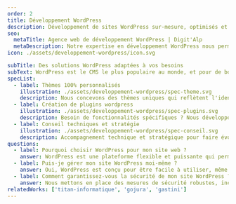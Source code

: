 ```yaml
---
order: 2
title: Développement WordPress
description: Développement de sites WordPress sur-mesure, optimisés et sécurisés. Thèmes personnalisés, plugins spécifiques, et maintenance pour des performances optimales.
seo:
  metaTitle: Agence web de développement WordPress | Digit'Alp
  metaDescription: Notre expertise en développement WordPress nous permet de créer des sites WordPress sur-mesure, optimisés et sécurisés pour répondre à des besoins simples comme des besoins spécifiques.
icon: ./assets/developpement-wordpress/icon.svg

subTitle: Des solutions WordPress adaptées à vos besoins
subText: WordPress est le CMS le plus populaire au monde, et pour de bonnes raisons. Nous exploitons toute la puissance de cette plateforme pour créer des sites web performants, flexibles et faciles à gérer. Depuis plus de 3 ans, nous accompagnons nos clients dans la réalisation de projets WordPress sur-mesure.
specList:
  - label: Thèmes 100% personnalisés
    illustration: ./assets/developpement-wordpress/spec-theme.svg
    description: Nous concevons des thèmes uniques qui reflètent l'identité de votre marque et offrent une expérience utilisateur optimale.
  - label: Création de plugins wordpress
    illustration: ./assets/developpement-wordpress/spec-plugins.svg
    description: Besoin de fonctionnalités spécifiques ? Nous développons des plugins sur-mesure pour répondre à vos exigences particulières.
  - label: Conseil techniques et stratégie
    illustration: ./assets/developpement-wordpress/spec-conseil.svg
    description: Accompagnement technique et stratégique pour faire évoluer votre site wordpress à la même vitesse que votre entreprise.
questions:
  - label: Pourquoi choisir WordPress pour mon site web ?
    answer: WordPress est une plateforme flexible et puissante qui permet de créer des sites web de toutes tailles et pour tous types de besoins. Sa large communauté et ses nombreuses extensions en font un choix idéal pour des projets évolutifs.
  - label: Puis-je gérer mon site WordPress moi-même ?
    answer: Oui, WordPress est conçu pour être facile à utiliser, même pour les non-initiés. Nous vous fournissons une formation et des guides pour vous permettre de gérer votre site en toute autonomie. Pour des modifications plus complexes, nous restons à votre disposition.
  - label: Comment garantissez-vous la sécurité de mon site WordPress ?
    answer: Nous mettons en place des mesures de sécurité robustes, incluant des mises à jour régulières, des sauvegardes automatiques, et des plugins de sécurité pour protéger votre site contre les menaces. Nous proposons également une offre de maintenance pour vous assurer la disponibilité et la résilience de votre site.
relatedWorks: ['titan-informatique', 'gojura', 'gastini']
---
```

